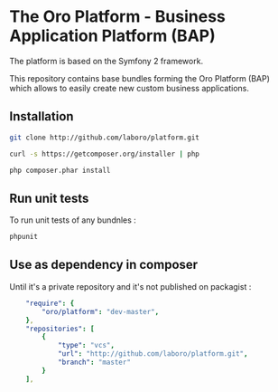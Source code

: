 The Oro Platform - Business Application Platform (BAP)
======================================================

The platform is based on the Symfony 2 framework.

This repository contains base bundles forming the Oro Platform (BAP) which allows to easily create new custom business applications.

Installation
------------

```bash
git clone http://github.com/laboro/platform.git

curl -s https://getcomposer.org/installer | php

php composer.phar install
```

Run unit tests
--------------

To run unit tests of any bundnles :

```bash
phpunit
```

Use as dependency in composer
-----------------------------
Until it's a private repository and it's not published on packagist :

```yaml
    "require": {
        "oro/platform": "dev-master",
    },
    "repositories": [
        {
            "type": "vcs",
            "url": "http://github.com/laboro/platform.git",
            "branch": "master"
        }
    ],
```